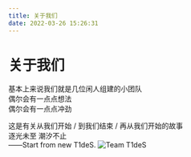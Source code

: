 ```yaml
---
title: 关于我们
date: 2022-03-26 15:26:31
---  
```

# 关于我们    
基本上来说我们就是几位闲人组建的小团队  
偶尔会有一点点想法  
偶尔会有一点点冲劲  
  
这是有关从我们开始 / 到我们结束 / 再从我们开始的故事  
逐光未至 潮汐不止  
——Start from new T1deS.
![Team T1deS](https://cdn.jsdelivr.net/gh/TeamT1deS/hexo-blog/hexo-img/T1deS-Logo.png)